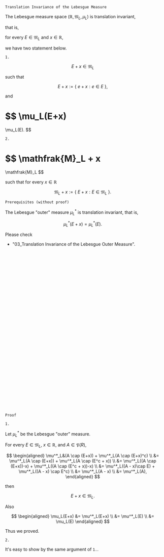 ```
Translation Invariance of the Lebesgue Measure
```

The Lebesgue measure space $(\mathbb{R}, \mathfrak{M}_L, \mu_L)$ is translation invariant,

that is,

for every $E \in \mathfrak{M}_L$ and $x\in\mathbb{R}$,

we have two statement below.

`1.`

$$
E + x \in \mathfrak{M}_L
$$

such that

$$
E + x
:=
\{ \ 
    e + x : e \in E
\ \},
$$

and

$$
\mu_L(E+x)
=
\mu_L(E).
$$

`2.`

$$
\mathfrak{M}_L + x
=
\mathfrak{M}_L
$$

such that for every $x \in \mathbb{R}$

$$
\mathfrak{M}_L + x
:=
\{ \ 
    E + x : E\in \mathfrak{M}_L    
\ \}.
$$

```
Prerequisites (without proof)
```

The Lebesgue "outer" measure $\mu^*_L$ is translation invariant,
that is,

$$
\mu^*_L(E+x) = \mu^*_L(E).
$$

Please check
- "03_Translation Invariance of the Lebesgue Outer Measure".

<br>
<br>
<br>
<br>
<br>
<br>
<br>
<br>
<br>
<br>
<br>
<br>
<br>
<br>
<br>
<br>
<br>
<br>
<br>
<br>
<br>
<br>
<br>
<br>
<br>
<br>
<br>
<br>
<br>
<br>


```
Proof
```

`1.`

Let $\mu^*_L$ be the Lebesgue "outer" measure.

For every $E\in \mathfrak{M}_L$, $x \in \mathbb{R}$, and $A\in\mathfrak{P}(R)$,

$$
\begin{aligned}
\mu^*_L&(A \cap (E+x))
+
\mu^*_L(A \cap (E+x)^c) \\
&=
\mu^*_L(A \cap (E+x))
+
\mu^*_L(A \cap (E^c + x)) \\
&=
\mu^*_L((A \cap (E+x))-x)
+
\mu^*_L((A \cap (E^c + x))-x) \\
&=
\mu^*_L((A - x)\cap E)
+
\mu^*_L((A - x) \cap E^c) \\
&=
\mu^*_L(A - x) \\
&=
\mu^*_L(A),
\end{aligned}
$$

then

$$
E + x \in \mathfrak{M}_L.
$$

Also

$$
\begin{aligned}
\mu_L(E+x)
&=
\mu^*_L(E+x) \\
&=
\mu^*_L(E) \\
&=
\mu_L(E) 
\end{aligned}
$$

Thus we proved.

`2.`

It's easy to show by the same argument of `1.`.


